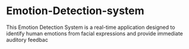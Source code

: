 # Emotion-Detection-system
This Emotion Detection System is a real-time application designed to identify human emotions from facial expressions and provide immediate auditory feedbac
